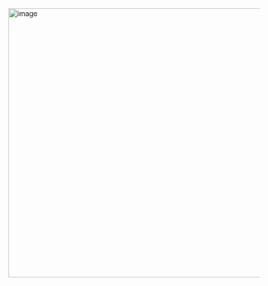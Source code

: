 <img width="541" alt="image" src="https://github.com/RevadiSundaram/ICodeThis-Projects/assets/47391816/850e7b14-c664-436c-8336-1f2b057a75bc">
